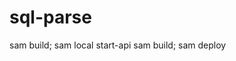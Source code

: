 # sql-parse

sam build; sam local start-api
sam build; sam deploy

<!-- npm i

- py -3 -m venv venv (Run in root)


- venv\Scripts\activate
- pip install -e . (Run in root; https://stackoverflow.com/questions/6323860/sibling-package-imports)
- cd src

- venv\Scripts\activate; cd src; $env:FLASK_ENV = "development"; flask run
- $env:FLASK_ENV = "development"; flask run
- flask run

"pip freeze > requirements.txt" in Powershell (and maybe other tools) results in UTF16 encoding which cannot be processed by serverless
Run in project folder and then move to root level (run in test-engine/test_engine; move to test-engine) to avoid interference with node env
- pip freeze | Out-File -Encoding UTF8 requirements.txt -->